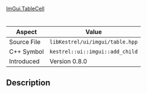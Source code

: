 [ImGui.TableCell](index.md)
# 
| Aspect | Value |
| --- | --- |
| Source File | `libKestrel/ui/imgui/table.hpp` |
| C++ Symbol | `kestrel::ui::imgui::add_child` |
| Introduced | Version 0.8.0 |
## Description
